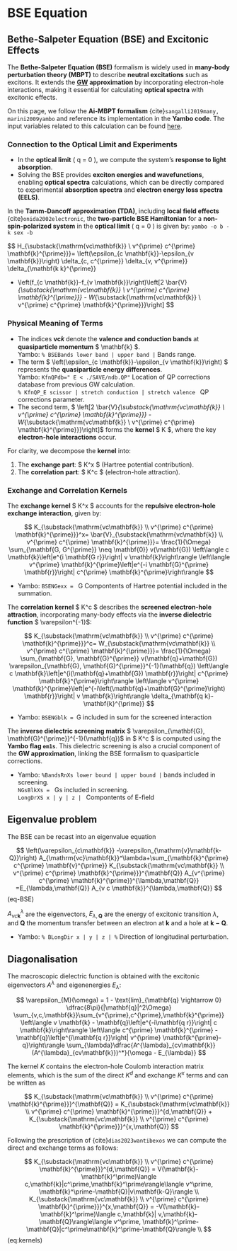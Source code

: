 # BSE Equation

## Bethe-Salpeter Equation (BSE) and Excitonic Effects

The **Bethe-Salpeter Equation (BSE)** formalism is widely used in **many-body perturbation theory (MBPT)** to describe **neutral excitations** such as excitons. It extends the **[GW](GW) approximation** by incorporating electron-hole interactions, making it essential for calculating **optical spectra** with excitonic effects.

On this page, we follow the **Ai-MBPT formalism** {cite}`sangalli2019many, marini2009yambo` and reference its implementation in the **Yambo code**. The input variables related to this calculation can be found [here](../software/yambo/yambo_input_flags.md#bse-bsk).



### Connection to the Optical Limit and Experiments
- In the **optical limit** \( q = 0 \), we compute the system’s **response to light absorption**.
- Solving the BSE provides **exciton energies and wavefunctions**, enabling **optical spectra** calculations, which can be directly compared to experimental **absorption spectra** and **electron energy loss spectra (EELS)**.

In the **Tamm-Dancoff approximation (TDA)**, including **local field effects** {cite}`onida2002electronic`, the **two-particle BSE Hamiltonian** for a **non-spin-polarized system** in the **optical limit** \( q = 0 \) is given by:
`yambo -o b -k sex -b`

$$
H_{\substack{\mathrm{vc\mathbf{k}} \\ v^{\prime} c^{\prime} \mathbf{k}^{\prime}}}=
\left(\epsilon_{c \mathbf{k}}-\epsilon_{v \mathbf{k}}\right) \delta_{c, c^{\prime}} \delta_{v, v^{\prime}} \delta_{\mathbf{k k}^{\prime}} 
+ \left(f_{c \mathbf{k}}-f_{v \mathbf{k}}\right)\left[2 \bar{V}_{\substack{\mathrm{vc\mathbf{k}} \\ v^{\prime} c^{\prime} \mathbf{k}^{\prime}}} - 
 W_{\substack{\mathrm{vc\mathbf{k}} \\ v^{\prime} c^{\prime} \mathbf{k}^{\prime}}}\right]
$$

### Physical Meaning of Terms
- The indices **vc𝑘** denote the **valence and conduction bands** at **quasiparticle momentum** $ \mathbf{k} $. \
    Yambo: `% BSEBands lower band | upper band |` Bands range.
- The term $ \left(\epsilon_{c \mathbf{k}}-\epsilon_{v \mathbf{k}}\right) $ represents the **quasiparticle energy differences**.\
    Yambo: `KfnQPdb=" E < ./SAVE/ndb.QP"` Location of QP corrections database from previous GW calculation.\
    `% KfnQP_E scissor | stretch conduction | stretch valence ` QP corrections parameter. 
- The second term, 
  $  \left[2 \bar{V}_{\substack{\mathrm{vc\mathbf{k}} \\ v^{\prime} c^{\prime} \mathbf{k}^{\prime}}} - W_{\substack{\mathrm{vc\mathbf{k}} \\ v^{\prime} c^{\prime} \mathbf{k}^{\prime}}}\right]$
  forms the **kernel** $ K $, where the key **electron-hole interactions** occur.

For clarity, we decompose the **kernel** into:
1. The **exchange part**: $ K^x $ (Hartree potential contribution).
2. The **correlation part**: $ K^c $ (electron-hole attraction).

### Exchange and Correlation Kernels
The **exchange kernel** $ K^x $ accounts for the **repulsive electron-hole exchange interaction**, given by:

$$
K_{\substack{\mathrm{vc\mathbf{k}} \\ v^{\prime} c^{\prime} \mathbf{k}^{\prime}}}^x=
\bar{V}_{\substack{\mathrm{vc\mathbf{k}} \\ v^{\prime} c^{\prime} \mathbf{k}^{\prime}}}=
\frac{1}{\Omega} \sum_{\mathbf{G, G^{\prime}} \neq \mathbf{0}} v(\mathbf{G})
\left\langle c \mathbf{k}\left|e^{i \mathbf{G r}}\right| v \mathbf{k}\right\rangle
\left\langle v^{\prime} \mathbf{k}^{\prime}\left|e^{-i \mathbf{G}^{\prime} \mathbf{r}}\right| c^{\prime} \mathbf{k}^{\prime}\right\rangle
$$

 - Yambo: `BSENGexx = ` G Compontents of Hartree potential included in the summation. 

The **correlation kernel** $ K^c $ describes the **screened electron-hole attraction**, incorporating many-body effects via the **inverse dielectric function** $ \varepsilon^{-1}$:

$$
K_{\substack{\mathrm{vc\mathbf{k}} \\ v^{\prime} c^{\prime} \mathbf{k}^{\prime}}}^c=
W_{\substack{\mathrm{vc\mathbf{k}} \\ v^{\prime} c^{\prime} \mathbf{k}^{\prime}}}=
\frac{1}{\Omega} \sum_{\mathbf{G}, \mathbf{G}^{\prime}} v(\mathbf{q}+\mathbf{G}) 
\varepsilon_{\mathbf{G}, \mathbf{G}^{\prime}}^{-1}(\mathbf{q})
\left\langle c \mathbf{k}\left|e^{i(\mathbf{q}+\mathbf{G}) \mathbf{r}}\right| c^{\prime} \mathbf{k}^{\prime}\right\rangle 
\left\langle v^{\prime} \mathbf{k}^{\prime}\left|e^{-i\left(\mathbf{q}+\mathbf{G}^{\prime}\right) \mathbf{r}}\right| v \mathbf{k}\right\rangle 
\delta_{\mathbf{q k}-\mathbf{k}^{\prime}}
$$
- Yambo: `BSENGblk = `G included in sum for the screened interaction 


The **inverse dielectric screening matrix** $ \varepsilon_{\mathbf{G}, \mathbf{G}^{\prime}}^{-1}(\mathbf{q})$ in $ K^c $ is computed using the **Yambo flag `em1s`**.
This dielectric screening is also a crucial component of the **GW approximation**, linking the BSE formalism to quasiparticle corrections.
- Yambo: `%BandsRnXs lower bound | upper bound |` bands included in screening. \
 `NGsBlkXs = ` Gs included in screening. \
 `LongDrXS x | y | z | ` Compontents of E-field 
   



## Eigenvalue problem

The BSE can be recast into an eigenvalue equation 

$$
\left(\varepsilon_{c\mathbf{k}}
-\varepsilon_{\mathrm{v}\mathbf{k-Q}}\right)
A_{\mathrm{vc}\mathbf{k}}^\lambda+\sum_{\mathbf{k}^{\prime}
c^{\prime} \mathbf{v}^{\prime}}
K_{\substack{\mathrm{vc\mathbf{k}} \\ v^{\prime} c^{\prime} \mathbf{k}^{\prime}}}^{\mathbf{Q}}
A_{v^{\prime} c^{\prime} \mathbf{k}^{\prime}}^{\lambda,\mathbf{Q}}
=E_{\lambda,\mathbf{Q}} A_{v c \mathbf{k}}^{\lambda,\mathbf{Q}}
$$(eq-BSE)


 $A^{\lambda}_{v c\mathbf{k}}$ are the eigenvectors, $E_{\lambda,\mathbf{Q}}$ are 
the energy of excitonic transition $\lambda$, and $\mathbf{Q}$ the momentum transfer between an electron at $\mathbf{k}$ and a hole at $\mathbf{k-Q}$.
 - Yambo: `% BLongDir x | y | z | %` Direction of longitudinal perturbation.

## Diagonalisation

The macroscopic dielectric function is obtained with the excitonic eigenvectors $A^{\lambda}$ and eigenenergies $E_{\lambda}$: 

$$
\varepsilon_{M}(\omega) = 1 - \text{lim}_{\mathbf{q} \rightarrow 0} \dfrac{8\pi}{|\mathbf{q}|^2\Omega} \sum_{v,c,\mathbf{k}}\sum_{v^{\prime},c^{\prime},\mathbf{k}^{\prime}}
\left\langle v \mathbf{k} - \mathbf{q}\left|e^{-i\mathbf{q r}}\right| c \mathbf{k}\right\rangle
\left\langle c^{\prime} \mathbf{k}^{\prime} - \mathbf{q}\left|e^{i\mathbf{q r}}\right| v^{\prime} \mathbf{k^{\prime}- q}\right\rangle
\sum_{\lambda}\dfrac{A^{\lambda}_{cv\mathbf{k}}(A^{\lambda}_{cv\mathbf{k}})^*}{\omega - E_{\lambda}}
$$



The kernel $K$ contains the electron-hole Coulomb interaction matrix elements, which is the sum of the direct $K^{d}$ and exchange $K^{x}$ terms and can be written as

$$
K_{\substack{\mathrm{vc\mathbf{k}} \\ v^{\prime} c^{\prime} \mathbf{k}^{\prime}}}^{\mathbf{Q}} =     K_{\substack{\mathrm{vc\mathbf{k}} \\ v^{\prime} c^{\prime} \mathbf{k}^{\prime}}}^{d,\mathbf{Q}} +     K_{\substack{\mathrm{vc\mathbf{k}} \\ v^{\prime} c^{\prime} \mathbf{k}^{\prime}}}^{x,\mathbf{Q}}
$$

Following the prescription of {cite}`dias2023wantibexos` we can compute the direct and exchange terms as follows:

$$
K_{\substack{\mathrm{vc\mathbf{k}} \\ v^{\prime} c^{\prime} \mathbf{k}^{\prime}}}^{d,\mathbf{Q}} = V(\mathbf{k}-\mathbf{k}^\prime)\langle c,\mathbf{k}|c^\prime,\mathbf{k}^\prime\rangle\langle v^\prime, \mathbf{k}^\prime-\mathbf{Q}|v\mathbf{k-Q}\rangle \\
K_{\substack{\mathrm{vc\mathbf{k}} \\ v^{\prime} c^{\prime} \mathbf{k}^{\prime}}}^{x,\mathbf{Q}} = -V(\mathbf{k}-\mathbf{k}^\prime)\langle c,\mathbf{k}| v,\mathbf{k}-\mathbf{Q}\rangle\langle v^\prime, \mathbf{k}^\prime-\mathbf{Q}|c^\prime\mathbf{k}^\prime-\mathbf{Q}\rangle \\    
$$ (eq:kernels)


